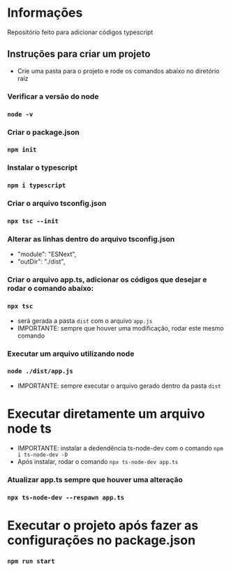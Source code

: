 # Informações
Repositório feito para adicionar códigos typescript

## Instruções para criar um projeto
* Crie uma pasta para o projeto e rode os comandos abaixo no diretório raiz

### Verificar a versão do node
### `node -v`

### Criar o package.json
### `npm init`

### Instalar o typescript
### `npm i typescript`

### Criar o arquivo tsconfig.json
### `npx tsc --init`

### Alterar as linhas dentro do arquivo tsconfig.json
* "module": "ESNext",
* "outDir": "./dist",

### Criar o arquivo app.ts, adicionar os códigos que desejar e rodar o comando abaixo:
### `npx tsc`
* será gerada a pasta `dist` com o arquivo `app.js`
* IMPORTANTE: sempre que houver uma modificação, rodar este mesmo comando

### Executar um arquivo utilizando node
### `node ./dist/app.js`
* IMPORTANTE: sempre executar o arquivo gerado dentro da pasta `dist`

# Executar diretamente um arquivo node ts
* IMPORTANTE: instalar a dedendência ts-node-dev com o comando `npm i ts-node-dev -D`
* Após instalar, rodar o comando `npx ts-node-dev app.ts`

### Atualizar app.ts sempre que houver uma alteração
### `npx ts-node-dev --respawn app.ts`

# Executar o projeto após fazer as configurações no package.json
### `npm run start`
